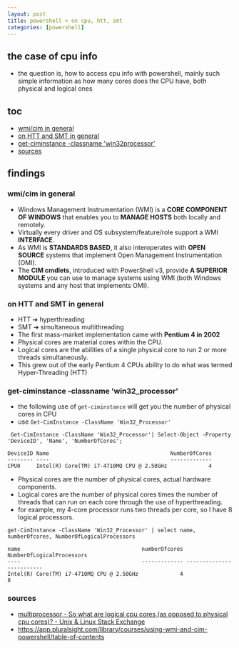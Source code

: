 ```yaml
---
layout: post
title: powershell > on cpu, htt, smt 
categories: [powershell]
---
```


## the case	of cpu info
* the question is, how to access cpu info with powershell, mainly such simple information as how many cores does the CPU have, both physical and logical ones

## toc
<!-- TOC -->

- [wmi/cim in general](#wmicim-in-general)
- [on HTT and SMT in general](#on-htt-and-smt-in-general)
- [get-ciminstance -classname 'win32processor'](#get-ciminstance--classname-win32processor)
- [sources](#sources)

<!-- /TOC -->

## findings
### wmi/cim in general
* Windows Management Instrumentation (WMI) is a **CORE COMPONENT OF WINDOWS** that enables you to **MANAGE HOSTS** both locally and remotely. 
* Virtually every driver and OS subsystem/feature/role support a WMI **INTERFACE**. 
* As WMI is **STANDARDS BASED**, it also interoperates with **OPEN SOURCE** systems that implement Open Management Instrumentation (OMI). 
* The **CIM cmdlets**, introduced with PowerShell v3, provide **A SUPERIOR MODULE** you can use to manage systems using WMI (both Windows systems and any host that implements OMI). 

### on HTT and SMT in general
* HTT ➔ hyperthreading
* SMT ➔ simultaneous multithreading
* The first mass-market implementation came with **Pentium 4 in 2002**
* Physical cores are material cores within the CPU. 
* Logical cores are the abilities of a single physical core to run 2 or more threads simultaneously. 
* This grew out of the early Pentium 4 CPUs ability to do what was termed Hyper-Threading (HTT)

### get-ciminstance -classname 'win32_processor'
* the following use of `get-ciminstance` will get you the number of physical cores in CPU
* use `Get-CimInstance -ClassName 'Win32_Processor'`

```
 Get-CimInstance -ClassName 'Win32_Processor'| Select-Object -Property 'DeviceID', 'Name', 'NumberOfCores';

DeviceID Name                                      NumberOfCores
-------- ----                                      -------------
CPU0     Intel(R) Core(TM) i7-4710MQ CPU @ 2.50GHz             4
```

* Physical cores are the number of physical cores, actual hardware components.
* Logical cores are the number of physical cores times the number of threads that can run on each core through the use of hyperthreading.
* for example, my 4-core processor runs two threads per core, so I have 8 logical processors.

```
get-CimInstance -ClassName 'Win32_Processor' | select name, numberOfcores, NumberOfLogicalProcessors

name                                      numberOfcores NumberOfLogicalProcessors
----                                      ------------- -------------------------
Intel(R) Core(TM) i7-4710MQ CPU @ 2.50GHz             4                         8
```


### sources
* [multiprocessor - So what are logical cpu cores (as opposed to physical cpu cores)? - Unix & Linux Stack Exchange](https://unix.stackexchange.com/questions/88283/so-what-are-logical-cpu-cores-as-opposed-to-physical-cpu-cores)
* <https://app.pluralsight.com/library/courses/using-wmi-and-cim-powershell/table-of-contents>